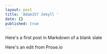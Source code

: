 ```yaml
---
layout: post
title: 'Adam157 Jekyll '
date: {}
published: true
---
```


Here's a first post in Markdown of a blank slate

Here's an edit from Prose.io
